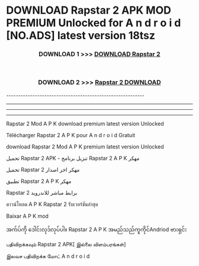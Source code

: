 # DOWNLOAD Rapstar 2  APK MOD PREMIUM Unlocked for A n d r o i d [NO.ADS] latest version 18tsz 



<div align="center">

<h3>DOWNLOAD 1 >>> <a href="https://getmod2.web.app/?judul=Rapstar 2 ">DOWNLOAD Rapstar 2 </a></h3><br>

<h3>DOWNLOAD 2 >>> <a href="https://getmod2.web.app/?judul=Rapstar 2 ">Rapstar 2  DOWNLOAD </a></h3>

</div>
----------------------------------------------------------

----------------------------------------------------------

----------------------------------------------------------

----------------------------------------------------------

Rapstar 2  Mod A P K download premium latest version Unlocked

Télécharger Rapstar 2  A P K pour A n d r o i d Gratuit

download Rapstar 2  Mod A P K premium latest version Unlocked

تحميل Rapstar 2  APK - تنزيل برنامج Rapstar 2  A P K مهكر

تحميل Rapstar 2  مهكر اخر اصدار

تطبيق Rapstar 2  A P K مهكر

Rapstar 2  برابط مباشر للاندرويد

ดาวน์โหลด A P K Rapstar 2  รับเวอร์ชันล่าสุด

Baixar A P K mod

အက်ပ်ကို ဒေါင်းလုဒ်လုပ်ပါ။ Rapstar 2  A P K အမည်သည်ကူကိုင်Andriod ဗားရှင်း

பதிவிறக்கவும் Rapstar 2  APK[ இல்லை விளம்பரங்கள்] 
 
இலவச பதிவிறக்க மோட் A n d r o i d



